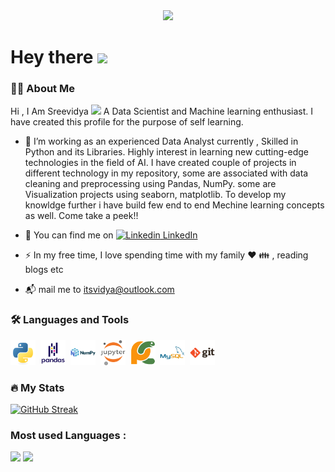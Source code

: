 <div id="header" align="center">
  <img 
       src= "https://media.giphy.com/media/rIoxLYIJBnkcWLafTE/giphy.gif" width ="100"/>
  </div> 

<h1>
  Hey there
  <img src="https://media.giphy.com/media/hvRJCLFzcasrR4ia7z/giphy.gif" width="30px"/>
</h1>

### :woman_technologist: About Me 

Hi , I Am Sreevidya
<img src="https://media.giphy.com/media/WUlplcMpOCEmTGBtBW/giphy.gif" width="30"> A Data Scientist and Machine learning enthusiast. 
I have created this profile for the  purpose of self learning.
- :telescope: I’m working as an experienced Data Analyst currently , Skilled in Python and its Libraries. 
Highly interest in learning new cutting-edge technologies in the field of AI. I have created couple of  projects in different technology in my repository, some are associated with data cleaning and preprocessing using Pandas, NumPy. some are Visualization projects using seaborn, matplotlib. To develop my knowldge further i have build few  end to end  Mechine learning concepts as well. Come take  a peek!!

 - :eyes: You can find me on [![Linkedin](https://i.stack.imgur.com/gVE0j.png) LinkedIn](www.linkedin.com/in/srya-s-936580b2)
&nbsp;

- :zap: In my free time, I love spending time with my family :heart: :family: , reading blogs etc
- :mailbox_with_mail: mail me to itsvidya@outlook.com


### :hammer_and_wrench: Languages and Tools 

<div>
  <img src="https://github.com/devicons/devicon/blob/master/icons/python/python-original.svg" title="python" alt="python" width="40" height="40"/>&nbsp;
  <img src="https://github.com/devicons/devicon/blob/master/icons/pandas/pandas-original-wordmark.svg" title="Pandas" alt="Pandas" width="40" height="40"/>&nbsp;
  <img src="https://github.com/devicons/devicon/blob/master/icons/numpy/numpy-original-wordmark.svg" title="numpy" alt="numpy" width="40" height="40"/>&nbsp;
  <img src="https://github.com/devicons/devicon/blob/master/icons/jupyter/jupyter-original-wordmark.svg" title="jupyter" alt="jupyter" width="40" height="40"/>&nbsp;
  <img src="https://github.com/devicons/devicon/blob/master/icons/pycharm/pycharm-original.svg" title="pycharm" alt="pycharm " width="40" height="40"/>&nbsp;
  <img src="https://github.com/devicons/devicon/blob/master/icons/mysql/mysql-original-wordmark.svg" title="MySQL"  alt="MySQL" width="40" height="40"/>&nbsp;
  <img src="https://github.com/devicons/devicon/blob/master/icons/git/git-original-wordmark.svg" title="Git" **alt="Git" width="40" height="40"/>
  
  </div>
  
### :fire: My Stats 

[![GitHub Streak](http://github-readme-streak-stats.herokuapp.com?user=vi2007a&theme=dark&background=000000)](https://git.io/streak-stats)

### Most used Languages :

<img src="https://github-readme-stats.vercel.app/api/top-langs?username=vi2007a&layout=compact"/>








<img height="180em" src="https://github-readme-stats.vercel.app/api?username=vi2007a&show_icons=true&hide_border=true&&count_private=true&include_all_commits=true" />
